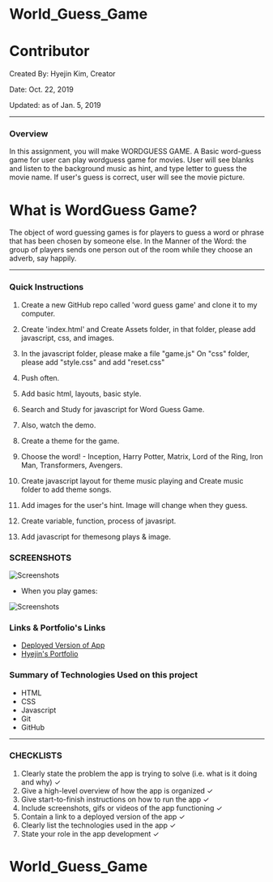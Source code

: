 # World_Guess_Game

# Contributor 
Created By: Hyejin Kim, Creator

Date: Oct. 22, 2019

Updated: as of Jan. 5, 2019

- - -

### Overview

In this assignment, you will make WORDGUESS GAME. A Basic word-guess game for user can play wordguess game for movies. User will see blanks and listen to the background music as hint, and type letter to guess the movie name. If user's guess is correct, user will see the movie picture.

# What is WordGuess Game?

The object of word guessing games is for players to guess a word or phrase that has been chosen by someone else. In the Manner of the Word: the group of players sends one person out of the room while they choose an adverb, say happily.
   
- - -

### Quick Instructions

1. Create a new GitHub repo called 'word guess game' and clone it to my computer.

2. Create 'index.html' and Create Assets folder, in that folder, please add javascript, css, and images. 

3. In the javascript folder, please make a file "game.js" On "css" folder, please add "style.css" and add "reset.css" 

4. Push often.

5. Add basic html, layouts, basic style. 

6. Search and Study for javascript for Word Guess Game. 

7. Also, watch the demo. 

8. Create a theme for the game. 

9. Choose the word! - Inception, Harry Potter, Matrix, Lord of the Ring, Iron Man, Transformers, Avengers.

10. Create javascript layout for theme music playing and Create music folder to add theme songs.

12. Add images for the user's hint. Image will change when they guess. 

13. Create variable, function, process of javasript.

14. Add javascript for themesong plays & image. 


### SCREENSHOTS

![Screenshots](/screenshots/wordguessgame.jpg)

* When you play games:

![Screenshots](/screenshots/results.png)

### Links & Portfolio's Links
*  [Deployed Version of App](https://cshjnim.github.io/World_Guess_Game/)
*  [Hyejin's Portfolio](https://cshjnim.github.io/)

### Summary of Technologies Used on this project

* HTML
* CSS
* Javascript
* Git
* GitHub

- - -
### CHECKLISTS

1. Clearly state the problem the app is trying to solve (i.e. what is it doing and why) &check;
2. Give a high-level overview of how the app is organized &check;
3. Give start-to-finish instructions on how to run the app &check;
4. Include screenshots, gifs or videos of the app functioning &check;
5. Contain a link to a deployed version of the app &check;
6. Clearly list the technologies used in the app &check;
7. State your role in the app development &check;


# World_Guess_Game
